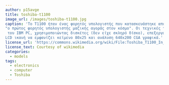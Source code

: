 ```yaml
---
author: p15avge
title: toshiba-t1100
image_url: /images/toshiba-t1100.jpg
caption: 'Το T1100 ήταν ένας φορητός υπολογιστής που κατασκευάστηκε από την Toshiba το 1985 και στη συνέχεια περιγράφηκε από την Toshiba ως 
"ο πρώτος φορητός υπολογιστής μαζικής αγοράς στον κόσμο". Οι τεχνικές του προδιαγραφές ήταν συγκρίσιμες με την αρχική επιφάνεια εργασίας
 του IBM PC, χρησιμοποιώντας δισκέτες (δεν είχε σκληρό δίσκο), επεξεργαστή Intel 80C88 (μια παραλλαγή του Intel 8088) και μια μονόχρωμη οθόνη 
LCD ικανή να εμφανίζει κείμενο 80x25 και ανάλυση 640x200 CGA γραφικά.'
license_url: 'https://commons.wikimedia.org/wiki/File:Toshiba_T1100_In_Betrieb.jpg'
license_text: Courtesy of wikimedia
categories:
  - models
tags:
  - electronics 
  - computer
  - Toshiba
---
```

